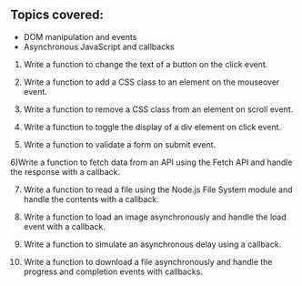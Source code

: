 ## Topics covered:

- DOM manipulation and events
- Asynchronous JavaScript and callbacks

1) Write a function to change the text of a button on the click event.

2) Write a function to add a CSS class to an element on the mouseover event.

3) Write a function to remove a CSS class from an element on scroll event.

4) Write a function to toggle the display of a div element on click event.

5) Write a function to validate a form on submit event.

6)Write a function to fetch data from an API using the Fetch API and handle the response with a callback.

7) Write a function to read a file using the Node.js File System module and handle the contents with a callback.

8) Write a function to load an image asynchronously and handle the load event with a callback.

9) Write a function to simulate an asynchronous delay using a callback.

10) Write a function to download a file asynchronously and handle the progress and completion events with callbacks.